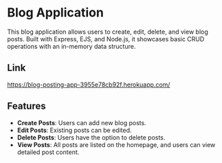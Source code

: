 # Blog Application

This blog application allows users to create, edit, delete, and view blog posts. Built with Express, EJS, and Node.js, it showcases basic CRUD operations with an in-memory data structure.

## Link
https://blog-posting-app-3955e78cb92f.herokuapp.com/

## Features

- **Create Posts**: Users can add new blog posts.
- **Edit Posts**: Existing posts can be edited.
- **Delete Posts**: Users have the option to delete posts.
- **View Posts**: All posts are listed on the homepage, and users can view detailed post content.
